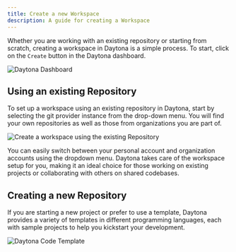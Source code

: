 ```yaml
---
title: Create a new Workspace
description: A guide for creating a Workspace
---
```


Whether you are working with an existing repository or starting from scratch, creating a workspace in Daytona is a simple process. To start, click on the `Create` button in the Daytona dashboard.

![Daytona Dashboard](/Workspace.png)

## Using an existing Repository

To set up a workspace using an existing repository in Daytona, start by selecting the git provider instance from the drop-down menu. You will find your own repositories as well as those from organizations you are part of.

![Create a workspace using the existing Repository](/existingrepo.png)

You can easily switch between your personal account and organization accounts using the dropdown menu. Daytona takes care of the workspace setup for you, making it an ideal choice for those working on existing projects or collaborating with others on shared codebases.


## Creating a new Repository

If you are starting a new project or prefer to use a template, Daytona provides a variety of templates in different programming languages, each with sample projects to help you kickstart your development.

![Daytona Code Template](/codetemplate.png)
